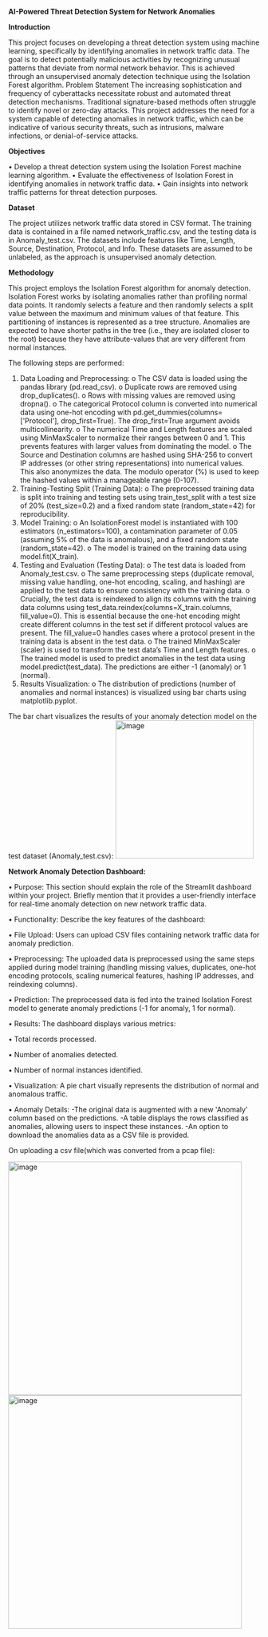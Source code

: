 **AI-Powered Threat Detection System for Network Anomalies**

**Introduction**

This project focuses on developing a threat detection system using machine learning, specifically by identifying anomalies in network traffic data. The goal is to detect potentially malicious activities by recognizing unusual patterns that deviate from normal network behavior. This is achieved through an unsupervised anomaly detection technique using the Isolation Forest algorithm.
Problem Statement
The increasing sophistication and frequency of cyberattacks necessitate robust and automated threat detection mechanisms. Traditional signature-based methods often struggle to identify novel or zero-day attacks. This project addresses the need for a system capable of detecting anomalies in network traffic, which can be indicative of various security threats, such as intrusions, malware infections, or denial-of-service attacks.

**Objectives**

•	Develop a threat detection system using the Isolation Forest machine learning algorithm.
•	Evaluate the effectiveness of Isolation Forest in identifying anomalies in network traffic data.
•	Gain insights into network traffic patterns for threat detection purposes.

**Dataset**

The project utilizes network traffic data stored in CSV format. The training data is contained in a file named network_traffic.csv, and the testing data is in Anomaly_test.csv. The datasets include features like Time, Length, Source, Destination, Protocol, and Info. These datasets are assumed to be unlabeled, as the approach is unsupervised anomaly detection.

**Methodology**

This project employs the Isolation Forest algorithm for anomaly detection. Isolation Forest works by isolating anomalies rather than profiling normal data points. It randomly selects a feature and then randomly selects a split value between the maximum and minimum values of that feature. This partitioning of instances is represented as a tree structure. Anomalies are expected to have shorter paths in the tree (i.e., they are isolated closer to the root) because they have attribute-values that are very different from normal instances.

The following steps are performed:
1.	Data Loading and Preprocessing:
o	The CSV data is loaded using the pandas library (pd.read_csv).
o	Duplicate rows are removed using drop_duplicates().
o	Rows with missing values are removed using dropna().
o	The categorical Protocol column is converted into numerical data using one-hot encoding with pd.get_dummies(columns=['Protocol'], drop_first=True). The drop_first=True argument avoids multicollinearity.
o	The numerical Time and Length features are scaled using MinMaxScaler to normalize their ranges between 0 and 1. This prevents features with larger values from dominating the model.
o	The Source and Destination columns are hashed using SHA-256 to convert IP addresses (or other string representations) into numerical values. This also anonymizes the data. The modulo operator (%) is used to keep the hashed values within a manageable range (0-107).
2.	Training-Testing Split (Training Data):
o	The preprocessed training data is split into training and testing sets using train_test_split with a test size of 20% (test_size=0.2) and a fixed random state (random_state=42) for reproducibility.
3.	Model Training:
o	An IsolationForest model is instantiated with 100 estimators (n_estimators=100), a contamination parameter of 0.05 (assuming 5% of the data is anomalous), and a fixed random state (random_state=42).
o	The model is trained on the training data using model.fit(X_train).
4.	Testing and Evaluation (Testing Data):
o	The test data is loaded from Anomaly_test.csv.
o	The same preprocessing steps (duplicate removal, missing value handling, one-hot encoding, scaling, and hashing) are applied to the test data to ensure consistency with the training data.
o	Crucially, the test data is reindexed to align its columns with the training data columns using test_data.reindex(columns=X_train.columns, fill_value=0). This is essential because the one-hot encoding might create different columns in the test set if different protocol values are present. The fill_value=0 handles cases where a protocol present in the training data is absent in the test data.
o	The trained MinMaxScaler (scaler) is used to transform the test data’s Time and Length features.
o	The trained model is used to predict anomalies in the test data using model.predict(test_data). The predictions are either -1 (anomaly) or 1 (normal).
5.	Results Visualization:
o	The distribution of predictions (number of anomalies and normal instances) is visualized using bar charts using matplotlib.pyplot.

 
The bar chart visualizes the results of your anomaly detection model on the test dataset (Anomaly_test.csv):
<img width="277" alt="image" src="https://github.com/user-attachments/assets/7fe9fde3-ee08-4b9d-a352-4c4da6d2ae73" />



**Network Anomaly Detection Dashboard:**

•	Purpose: This section should explain the role of the Streamlit dashboard within your project. Briefly mention that it provides a user-friendly interface for real-time anomaly detection on new network traffic data.

•	Functionality: Describe the key features of the dashboard: 

•	File Upload: Users can upload CSV files containing network traffic data for anomaly prediction.

•	Preprocessing: The uploaded data is preprocessed using the same steps applied during model training (handling missing values, duplicates, one-hot encoding protocols, scaling numerical features, hashing IP addresses, and reindexing columns).

•	Prediction: The preprocessed data is fed into the trained Isolation Forest model to generate anomaly predictions (-1 for anomaly, 1 for normal).

•	Results: The dashboard displays various metrics: 

•	Total records processed.

•	Number of anomalies detected.

•	Number of normal instances identified.

•	Visualization: A pie chart visually represents the distribution of normal and anomalous traffic.

•	Anomaly Details: 
	-The original data is augmented with a new 'Anomaly' column based on the predictions.
  -A table displays the rows classified as anomalies, allowing users to inspect these instances.
  -An option to download the anomalies data as a CSV file is provided.

On uploading a csv file(which was converted from a pcap file):
  
<img width="468" alt="image" src="https://github.com/user-attachments/assets/d1a943e0-52de-421d-885e-7fa572c5c210" />
<img width="468" alt="image" src="https://github.com/user-attachments/assets/24527676-5b07-4267-b996-624cf9a9abb2" />
